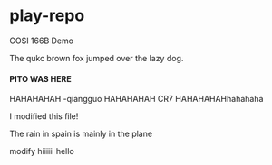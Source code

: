 # play-repo
COSI 166B Demo

The qukc brown fox jumped over the lazy dog.

#### PITO WAS HERE

HAHAHAHAH -qiangguo
HAHAHAHAH
CR7
HAHAHAHAHhahahaha



I modified this file!

The rain in spain is mainly in the plane

modify
hiiiiii
hello
